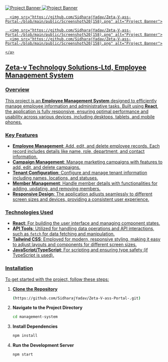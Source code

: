<a href="" target="_blank">
      <img src="https://github.com/SidharajYadav/Zeta-V-ass-Portal-/blob/main/public/Screenshot%20(158).png" alt="Project Banner">
            <img src="https://github.com/SidharajYadav/Zeta-V-ass-Portal-/blob/main/public/Screenshot%20(158).png" alt="Project Banner">

      <img src="https://github.com/SidharajYadav/Zeta-V-ass-Portal-/blob/main/public/Screenshot%20(158).png" alt="Project Banner">

      <img src="https://github.com/SidharajYadav/Zeta-V-ass-Portal-/blob/main/public/Screenshot%20(158).png" alt="Project Banner">
      <img src="https://github.com/SidharajYadav/Zeta-V-ass-Portal-/blob/main/public/Screenshot%20(158).png" alt="Project Banner">

    </a>
## Zeta-v Technology Solutions-Ltd, Employee Management System

### Overview

This project is an **Employee Management System** designed to efficiently manage employee information and administrative tasks. Built using **React**, the application is fully responsive, ensuring optimal performance and usability across various devices, including desktops, tablets, and mobile phones.

### Key Features

- **Employee Management**: Add, edit, and delete employee records. Each record includes details like name, role, department, and contact information.
- **Campaign Management**: Manage marketing campaigns with features to add, edit, and delete campaigns.
- **Tenant Configuration**: Configure and manage tenant information including names, locations, and statuses.
- **Member Management**: Handle member details with functionalities for adding, updating, and removing members.
- **Responsive Design**: The application adjusts seamlessly to different screen sizes and devices, providing a consistent user experience. 

### Technologies Used

- **React**: For building the user interface and managing component states.
- **API Tools**: Utilized for handling data operations and API interactions, such as `fetch` for data fetching and manipulation.
- **Tailwind CSS**: Employed for modern, responsive styling, making it easy to adjust layouts and components for different screen sizes.
- **JavaScript/TypeScript**: For scripting and ensuring type safety (if TypeScript is used).

### Installation

To get started with the project, follow these steps:

1. **Clone the Repository**
    ```bash
    (https://github.com/SidharajYadav/Zeta-V-ass-Portal-.git)
    ```
2. **Navigate to the Project Directory**
    ```bash
    cd management-system
    ```
3. **Install Dependencies**
    ```bash
    npm install
    ```
4. **Run the Development Server**
    ```bash
    npm start
    ```
